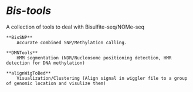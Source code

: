 ***Bis-tools***
=========

A collection of tools to deal with Bisulfite-seq/NOMe-seq 

	**BisSNP**
		Accurate combined SNP/Methylation calling.
	
	**DMNTools**
		HMM segmentation (NDR/Nucleosome positioning detection, HMR detection for DNA methylation)
  
	**alignWigToBed**
		Visualization/Clustering (Align signal in wiggler file to a group of genomic location and visulize them)
